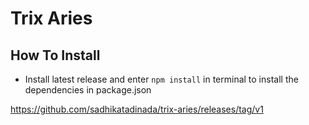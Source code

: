 # Trix Aries

## How To Install
- Install latest release and enter
```npm install``` in terminal to install the dependencies in package.json

https://github.com/sadhikatadinada/trix-aries/releases/tag/v1

